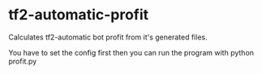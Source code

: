 # tf2-automatic-profit
Calculates tf2-automatic bot profit from it's generated files.

You have to set the config first then you can run the program with python profit.py
